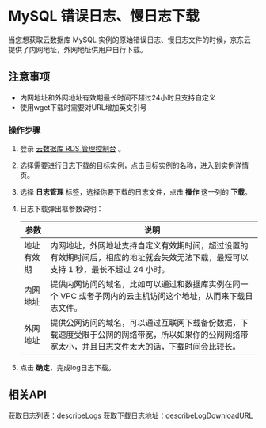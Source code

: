 # MySQL 错误日志、慢日志下载
当您想获取云数据库 MySQL 实例的原始错误日志、慢日志文件的时候，京东云提供了内网地址，外网地址供用户自行下载。

## 注意事项
* 内网地址和外网地址有效期最长时间不超过24小时且支持自定义
* 使用wget下载时需要对URL增加英文引号

### 操作步骤
1. 登录 [云数据库 RDS 管理控制台](https://rds-console.jdcloud.com/database) 。
2. 选择需要进行日志下载的目标实例，点击目标实例的名称，进入到实例详情页。
3. 选择 **日志管理** 标签，选择你要下载的日志文件，点击 **操作** 这一列的 **下载**。
4. 日志下载弹出框参数说明：

    |参数|说明|
    |--|--|
    |地址有效期|内网地址，外网地址支持自定义有效期时间，超过设置的有效期时间后，相应的地址就会失效无法下载，最短可以支持 1 秒，最长不超过 24 小时。|
    |内网地址|提供内网访问的域名，比如可以通过和数据库实例在同一个 VPC 或者子网内的云主机访问这个地址，从而来下载日志文件。|
    |外网地址|提供公网访问的域名，可以通过互联网下载备份数据，下载速度受限于公网的网络带宽，所以如果你的公网网络带宽太小，并且日志文件太大的话，下载时间会比较长。|
5. 点击 **确定**，完成log日志下载。

## 相关API
获取日志列表：[describeLogs](https://docs.jdcloud.com/cn/rds/api/describelogdownloadurl)
获取下载日志地址：[describeLogDownloadURL](https://docs.jdcloud.com/cn/rds/api/describelogdownloadurl)
